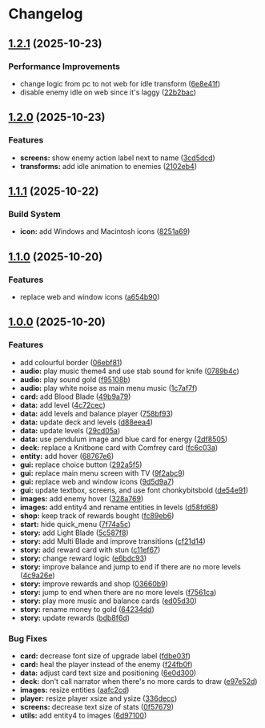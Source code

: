 # Changelog

## [1.2.1](https://github.com/remarkablegames/knitbone-rituals/compare/v1.2.0...v1.2.1) (2025-10-23)


### Performance Improvements

* change logic from pc to not web for idle transform ([6e8e41f](https://github.com/remarkablegames/knitbone-rituals/commit/6e8e41fcd38ded3fe7de574db39bad506db425cf))
* disable enemy idle on web since it's laggy ([22b2bac](https://github.com/remarkablegames/knitbone-rituals/commit/22b2bac70ee7a541bf19acce44dee99c7ac5b4ea))

## [1.2.0](https://github.com/remarkablegames/knitbone-rituals/compare/v1.1.1...v1.2.0) (2025-10-23)


### Features

* **screens:** show enemy action label next to name ([3cd5dcd](https://github.com/remarkablegames/knitbone-rituals/commit/3cd5dcd76ce6a8e0bb19781d49baf2ce0aa75e3e))
* **transforms:** add idle animation to enemies ([2102eb4](https://github.com/remarkablegames/knitbone-rituals/commit/2102eb4003d13be32a9dd7d616dbd4ae9bf00b4f))

## [1.1.1](https://github.com/remarkablegames/knitbone-rituals/compare/v1.1.0...v1.1.1) (2025-10-22)


### Build System

* **icon:** add Windows and Macintosh icons ([8251a69](https://github.com/remarkablegames/knitbone-rituals/commit/8251a69ef1864f0aba581c3aa83afeab040cddb5))

## [1.1.0](https://github.com/remarkablegames/knitbone-rituals/compare/v1.0.0...v1.1.0) (2025-10-20)


### Features

* replace web and window icons ([a654b90](https://github.com/remarkablegames/knitbone-rituals/commit/a654b90f2b6d8bbd94820f9d6dc4028e0aaf9d84))

## [1.0.0](https://github.com/remarkablegames/knitbone-rituals/tree/v1.0.0) (2025-10-20)

### Features

* add colourful border ([06ebf81](https://github.com/remarkablegames/knitbone-rituals/commit/06ebf8135087a618a73576a9c8fc3e3c8600f210))
* **audio:** play music theme4 and use stab sound for knife ([0789b4c](https://github.com/remarkablegames/knitbone-rituals/commit/0789b4c1fbd16cbc563848db406dc529b6b4805f))
* **audio:** play sound gold ([f95108b](https://github.com/remarkablegames/knitbone-rituals/commit/f95108b9f151bae08a8d852515f277363a057f9f))
* **audio:** play white noise as main menu music ([1c7af7f](https://github.com/remarkablegames/knitbone-rituals/commit/1c7af7fa5ef10766223279d9ad293a1dbb0d658d))
* **card:** add Blood Blade ([49b9a79](https://github.com/remarkablegames/knitbone-rituals/commit/49b9a799c3dd506706024104c1176d76e6b75733))
* **data:** add level ([4c72cec](https://github.com/remarkablegames/knitbone-rituals/commit/4c72cecfaaea1a9c5baa29f197cbda57084e7f82))
* **data:** add levels and balance player ([758bf93](https://github.com/remarkablegames/knitbone-rituals/commit/758bf931477d5ed3484e5970201b295204229900))
* **data:** update deck and levels ([d88eea4](https://github.com/remarkablegames/knitbone-rituals/commit/d88eea4beb434b9810e2df3ed6447d6f77fce38a))
* **data:** update levels ([29cd05a](https://github.com/remarkablegames/knitbone-rituals/commit/29cd05a4c4da85c134ca7fc437af01e097c8890a))
* **data:** use pendulum image and blue card for energy ([2df8505](https://github.com/remarkablegames/knitbone-rituals/commit/2df8505c48a6397ea8add65794818b32d74b04cb))
* **deck:** replace a Knitbone card with Comfrey card ([fc6c03a](https://github.com/remarkablegames/knitbone-rituals/commit/fc6c03a8ea03037ac565f7d1976c348f80385264))
* **entity:** add hover ([68767e6](https://github.com/remarkablegames/knitbone-rituals/commit/68767e6c616519e9a5744b17be85e61b491b4349))
* **gui:** replace choice button ([292a5f5](https://github.com/remarkablegames/knitbone-rituals/commit/292a5f5d81285ac46934c65294a35418222dd44e))
* **gui:** replace main menu screen with TV ([9f2abc9](https://github.com/remarkablegames/knitbone-rituals/commit/9f2abc9e179710fa1619999e2bdc0bf9ebb3200f))
* **gui:** replace web and window icons ([9d5d9a7](https://github.com/remarkablegames/knitbone-rituals/commit/9d5d9a715d8ccc470a56bc4e66dd7014c47ba5e8))
* **gui:** update textbox, screens, and use font chonkybitsbold ([de54e91](https://github.com/remarkablegames/knitbone-rituals/commit/de54e91f0eb5e0ab59f15f5dae5c63ba81a1dd07))
* **images:** add enemy hover ([328a769](https://github.com/remarkablegames/knitbone-rituals/commit/328a769364a363d34c6722e262c29b5d33ed93d6))
* **images:** add entity4 and rename entities in levels ([d58fd68](https://github.com/remarkablegames/knitbone-rituals/commit/d58fd68a83189f7815a0733fff26f364e0c7b58b))
* **shop:** keep track of rewards bought ([fc89eb6](https://github.com/remarkablegames/knitbone-rituals/commit/fc89eb6a5973f0286b6162a3acf69c7b248913bd))
* **start:** hide quick_menu ([7f74a5c](https://github.com/remarkablegames/knitbone-rituals/commit/7f74a5c75cd9a203069ee32379f2bb998a259c02))
* **story:** add Light Blade ([5c587f8](https://github.com/remarkablegames/knitbone-rituals/commit/5c587f811262982a2dee323478a3f1447960a41e))
* **story:** add Multi Blade and improve transitions ([cf21d14](https://github.com/remarkablegames/knitbone-rituals/commit/cf21d1421e2a22af459c4889fd6ab60b24d3c684))
* **story:** add reward card with stun ([c11ef67](https://github.com/remarkablegames/knitbone-rituals/commit/c11ef678b9a8f1a98bcca4d58c698d9afbb38453))
* **story:** change reward logic ([e6bdc93](https://github.com/remarkablegames/knitbone-rituals/commit/e6bdc93b3468212f2e1b441a544e5887985bc900))
* **story:** improve balance and jump to end if there are no more levels ([4c9a26e](https://github.com/remarkablegames/knitbone-rituals/commit/4c9a26ea95c6c740315054023318ac5bd6dc4d13))
* **story:** improve rewards and shop ([03660b9](https://github.com/remarkablegames/knitbone-rituals/commit/03660b9ef4313ad3a1c90327dfc25fa06a7bec4c))
* **story:** jump to end when there are no more levels ([f7561ca](https://github.com/remarkablegames/knitbone-rituals/commit/f7561ca85f553a4276b659495a1bcb576648aa4a))
* **story:** play more music and balance cards ([ed05d30](https://github.com/remarkablegames/knitbone-rituals/commit/ed05d30bf805e5c8e9aee490d1e8d2413deb95e6))
* **story:** rename money to gold ([64234dd](https://github.com/remarkablegames/knitbone-rituals/commit/64234ddb0c831087b6a20555d6f7e0cf4e95ab6c))
* **story:** update rewards ([bdb8f6d](https://github.com/remarkablegames/knitbone-rituals/commit/bdb8f6d7fb9272b7f5c98bdcef525d3b675ef31b))

### Bug Fixes

* **card:** decrease font size of upgrade label ([fdbe03f](https://github.com/remarkablegames/knitbone-rituals/commit/fdbe03f7932a16218381fc9eefa9e99acbf63568))
* **card:** heal the player instead of the enemy ([f24fb0f](https://github.com/remarkablegames/knitbone-rituals/commit/f24fb0f9d6644faceacecab6701e69a61ccb1169))
* **data:** adjust card text size and positioning ([6e0d300](https://github.com/remarkablegames/knitbone-rituals/commit/6e0d3008567414a910f2d9bcd25fab6ddf9dd9ad))
* **deck:** don't call narrator when there's no more cards to draw ([e97e52d](https://github.com/remarkablegames/knitbone-rituals/commit/e97e52d2a64bf10b388a3cd609c83aabf0eb4a9c))
* **images:** resize entities ([aafc2cd](https://github.com/remarkablegames/knitbone-rituals/commit/aafc2cd19997ec5b4a2da145f6117f7019721ce7))
* **player:** resize player xsize and ysize ([336decc](https://github.com/remarkablegames/knitbone-rituals/commit/336deccc9ea4f0cc87b7de684aa5329564114cdc))
* **screens:** decrease text size of stats ([0f57679](https://github.com/remarkablegames/knitbone-rituals/commit/0f576796684900721071c74cebee033bf7812035))
* **utils:** add entity4 to images ([6d97100](https://github.com/remarkablegames/knitbone-rituals/commit/6d97100a431cfff9214c75dd1be0bbe4bf6bd5b4))
